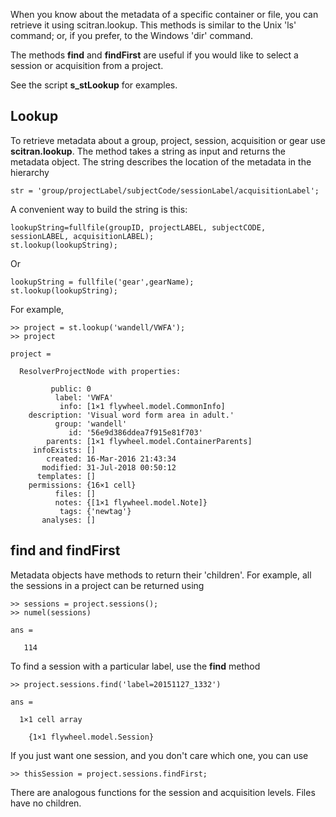 When you know about the metadata of a specific container or file, you can retrieve it using scitran.lookup.  This methods is similar to the Unix 'ls' command; or, if you prefer, to the Windows 'dir' command.  

The methods **find** and **findFirst** are useful if you would like to select a session or acquisition from a project. 

See the script **s_stLookup** for examples.

## Lookup
To retrieve metadata about a group, project, session, acquisition or gear use **scitran.lookup**.  The method takes a string as input and returns the metadata object.  The string describes the location of the metadata in the hierarchy

    str = 'group/projectLabel/subjectCode/sessionLabel/acquisitionLabel';

A convenient way to build the string is this:

    lookupString=fullfile(groupID, projectLABEL, subjectCODE, sessionLABEL, acquisitionLABEL);
    st.lookup(lookupString);

Or

    lookupString = fullfile('gear',gearName);
    st.lookup(lookupString);

For example,
```
>> project = st.lookup('wandell/VWFA');
>> project

project = 

  ResolverProjectNode with properties:

         public: 0
          label: 'VWFA'
           info: [1×1 flywheel.model.CommonInfo]
    description: 'Visual word form area in adult.'
          group: 'wandell'
             id: '56e9d386ddea7f915e81f703'
        parents: [1×1 flywheel.model.ContainerParents]
     infoExists: []
        created: 16-Mar-2016 21:43:34
       modified: 31-Jul-2018 00:50:12
      templates: []
    permissions: {16×1 cell}
          files: []
          notes: {[1×1 flywheel.model.Note]}
           tags: {'newtag'}
       analyses: []
```

## find and findFirst
Metadata objects have methods to return their 'children'. For example, all the sessions in a project can be returned using
```
>> sessions = project.sessions();
>> numel(sessions)

ans =

   114
```
To find a session with a particular label, use the **find** method
```
>> project.sessions.find('label=20151127_1332')

ans =

  1×1 cell array

    {1×1 flywheel.model.Session}
```
If you just want one session, and you don't care which one, you can use

```
>> thisSession = project.sessions.findFirst;
```
There are analogous functions for the session and acquisition levels.  Files have no children.